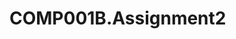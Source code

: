 # COMP001B.Assignment2
<!--
Author: Matthew Tan
Purpose: This is the second assignment for the CSS Box Model.